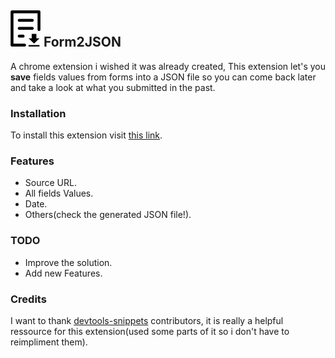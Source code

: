 ## ![](./icons/icon48.png) Form2JSON

  
A chrome extension i wished it was already created,
This extension let's you **save** fields values from forms into a JSON file so you can come back later and take a look at what you submitted in the past.

### Installation
To install this extension visit [this link](https://chrome.google.com/webstore/detail/jpjmnnajkdnipddclaaeobnecehomnbe).

### Features
* Source URL.
* All fields Values.
* Date.
* Others(check the generated JSON file!).


### TODO
* Improve the solution.
* Add new Features. 


### Credits
I want to thank [devtools-snippets](https://github.com/bgrins/devtools-snippets/) contributors, it is really a helpful ressource for this extension(used some parts of it so i don't have to reimpliment them). 